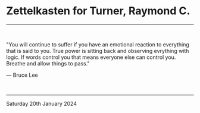 # Zettelkasten for Turner, Raymond C.

---

</br>

"You will continue to suffer if you have an emotional reaction to everything that is said to you. True power is sitting back and observing evrything with logic. If words control you that means everyone else can control you. Breathe and allow things to pass."

  ― Bruce Lee
  
</br>

---
Saturday 20th January 2024
